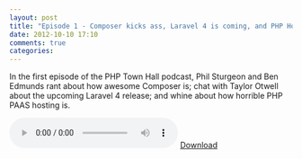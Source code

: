 ```yaml
---
layout: post
title: "Episode 1 - Composer kicks ass, Laravel 4 is coming, and PHP Hosting sucks - guest Taylor Otwell"
date: 2012-10-10 17:10
comments: true
categories: 
---
```


In the first episode of the PHP Town Hall podcast, Phil Sturgeon and Ben Edmunds rant about how awesome Composer is; chat with Taylor Otwell about the upcoming Laravel 4 release; and whine about how horrible PHP PAAS hosting is.

<audio controls>
   <source src="http://s3.amazonaws.com/phptownhall/Episode+1+-+Composer+kicks+ass%2C+Laravel+4+is+coming%2C+and+PHP+Hosting+sucks+-+guest+Taylor+Otwell.mp3" />
   <source src="http://s3.amazonaws.com/phptownhall/Episode+1+-+Composer+kicks+ass%2C+Laravel+4+is+coming%2C+and+PHP+Hosting+sucks+-+guest+Taylor+Otwell.ogg" />
</audio>
<a href="http://s3.amazonaws.com/phptownhall/Episode+1+-+Composer+kicks+ass%2C+Laravel+4+is+coming%2C+and+PHP+Hosting+sucks+-+guest+Taylor+Otwell.mp3" target="_blank">Download</a>
